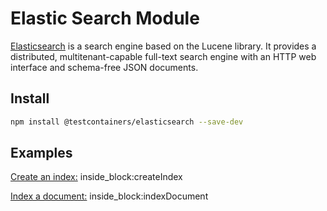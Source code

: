 # Elastic Search Module

[Elasticsearch](https://www.elastic.co/elasticsearch/) is a search engine based on the Lucene library. It provides a distributed, multitenant-capable full-text search engine with an HTTP web interface and schema-free JSON documents.

## Install

```bash
npm install @testcontainers/elasticsearch --save-dev
```

## Examples

<!--codeinclude-->
[Create an index:](../../src/modules/elasticsearch/src/elasticsearch-container.test.ts) inside_block:createIndex
<!--/codeinclude-->

<!--codeinclude-->
[Index a document:](../../src/modules/elasticsearch/src/elasticsearch-container.test.ts) inside_block:indexDocument
<!--/codeinclude-->

